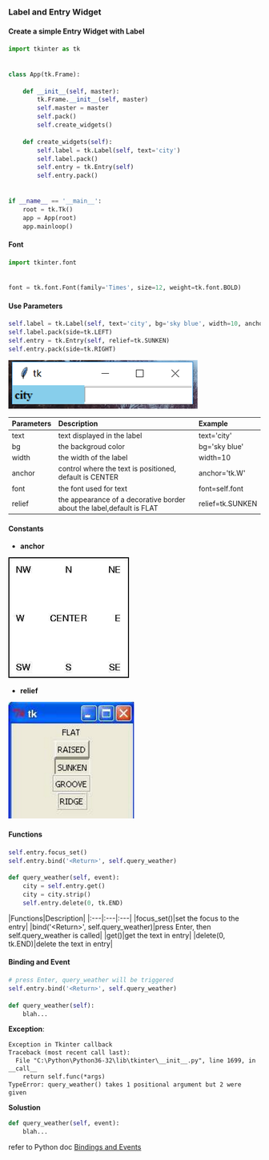 ### Label and Entry Widget

#### Create a simple Entry Widget with Label
```python
import tkinter as tk


class App(tk.Frame):

    def __init__(self, master):
        tk.Frame.__init__(self, master)
        self.master = master
        self.pack()
        self.create_widgets()

    def create_widgets(self):
        self.label = tk.Label(self, text='city')
        self.label.pack()
        self.entry = tk.Entry(self)
        self.entry.pack()


if __name__ == '__main__':
    root = tk.Tk()
    app = App(root)
    app.mainloop()
```
#### Font
```python
import tkinter.font


font = tk.font.Font(family='Times', size=12, weight=tk.font.BOLD)
```

#### Use Parameters
```python
self.label = tk.Label(self, text='city', bg='sky blue', width=10, anchor=tk.W, font=self.font)
self.label.pack(side=tk.LEFT)
self.entry = tk.Entry(self, relief=tk.SUNKEN)
self.entry.pack(side=tk.RIGHT)
```
![](/assets/ch2/tkentry.PNG)

|Parameters|Description|Example|
|:---|:---|:---|
|text|text displayed in the label|text='city'|
|bg|the backgroud color|bg='sky blue'|
|width|the width of the label|width=10|
|anchor|control where the text is positioned, default is CENTER|anchor='tk.W'|
|font|the font used for text|font=self.font|
|relief|the appearance of a decorative border about the label,default is FLAT|relief=tk.SUNKEN|

#### Constants 

* **anchor**

![](/assets/ch2/tkanchor.jpg)

* **relief**

![](/assets/ch2/tkrelief.PNG)

#### Functions

```python
self.entry.focus_set()
self.entry.bind('<Return>', self.query_weather)

def query_weather(self, event):
    city = self.entry.get()
    city = city.strip()
    self.entry.delete(0, tk.END)
```
|Functions|Description|
|:---|:---|:---|
|focus_set()|set the focus to the entry|
|bind('\<Return\>', self.query\_weather)|press Enter, then self.query_weather is called|
|get()|get the text in entry|
|delete(0, tk.END)|delete the text in entry|

#### Binding and Event

```python
# press Enter, query_weather will be triggered
self.entry.bind('<Return>', self.query_weather)

def query_weather(self):
    blah...
```
**Exception**:

    Exception in Tkinter callback
    Traceback (most recent call last):
      File "C:\Python\Python36-32\lib\tkinter\__init__.py", line 1699, in __call__
        return self.func(*args)
    TypeError: query_weather() takes 1 positional argument but 2 were given

**Solustion**

```python
def query_weather(self, event):
    blah...
```
refer to Python doc [Bindings and Events](https://docs.python.org/3.6/library/tkinter.html?highlight=bind)




